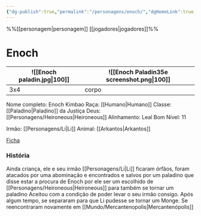 ```yaml
---
{"dg-publish":true,"permalink":"/personagens/enoch/","dgHomeLink":true,"dgPassFrontmatter":false}
---
```


%%[[personagem|personagem]] [[jogadores|jogadores]]%% 
# Enoch
![[Enoch paladin.jpg\|100]] | ![[Enoch Paladin35e screenshot.png\|100]]
---|---
3x4|corpo


Nome completo: Enoch Kimbao
Raça: [[Humano|Humano]]
Classe: [[Paladino|Paladino]] da Justiça
Deus: [[Personagens/Heironeous|Heironeous]]
Alinhamento: Leal Bom
Nível: 11

Irmão: [[Personagens/Li|Li]]
Animal: [[Arkantos|Arkantos]]

[Ficha](https://docs.google.com/spreadsheets/d/1N_DWE0-fEj9ikydNN_grxt86FTaS__yTqt4nsGQJN5Y/edit#gid=16228907)

### História
Ainda criança, ele e seu irmão [[Personagens/Li|Li]] ficaram órfãos, foram atacados por uma abominação e encontrados e salvos por um paladino que disse estar a procura de Enoch por ele ser um escolhido de [[Personagens/Heironeous|Heironeous]] para também se tornar um paladino
Aceitou com a condição de poder levar o seu irmão consigo.
Após algum tempo, se separaram para que Li pudesse se tornar um Monge.
Se reencontraram novamente em [[Mundo/Mercantenopolis|Mercantenópolis]]
